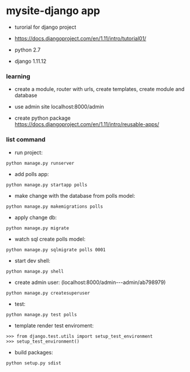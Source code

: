 # mysite-django app

* turorial for django project

* https://docs.djangoproject.com/en/1.11/intro/tutorial01/

* python 2.7

* django 1.11.12

### learning

* create a module, router with urls, create templates, create module and database

* use admin site localhost:8000/admin

* create python package https://docs.djangoproject.com/en/1.11/intro/reusable-apps/

### list command

* run project:

`python manage.py runserver`

* add polls app:

`python manage.py startapp polls`

* make change with the database from polls model:

`python manage.py makemigrations polls`

* apply change db:

`python manage.py migrate`

* watch sql create polls model:

`python manage.py sqlmigrate polls 0001`

* start dev shell:

`python manage.py shell`

* create admin user: (localhost:8000/admin---admin/ab798979)

`python manage.py createsuperuser`

* test:

`python manage.py test polls`

* template render test enviroment:

```
>>> from django.test.utils import setup_test_environment
>>> setup_test_environment()
```

* build packages:

`python setup.py sdist`
